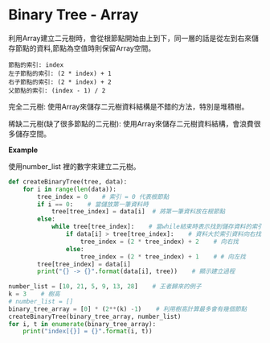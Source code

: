 # Binary Tree - Array

利用Array建立二元樹時，會從根節點開始由上到下，同一層的話是從左到右來儲存節點的資料,節點為空值時則保留Array空間。

```
節點的索引: index
左子節點的索引: (2 * index) + 1
右子節點的索引: (2 * index) + 2
父節點的索引: (index - 1) / 2
```

完全二元樹: 使用Array來儲存二元樹資料結構是不錯的方法，特別是堆積樹。

稀缺二元樹(缺了很多節點的二元樹): 使用Array來儲存二元樹資料結構，會浪費很多儲存空間。 

**Example**

使用number_list 裡的數字來建立二元樹。
```python
def createBinaryTree(tree, data):
    for i in range(len(data)):
        tree_index = 0    # 索引 = 0 代表根節點
        if i == 0:    # 當儲放第一筆資料時
            tree[tree_index] = data[i]  # 將第一筆資料放在根節點
        else:
            while tree[tree_index]:    # 當while結束時表示找到儲存資料的索引
                if data[i] > tree[tree_index]:    # 資料大於索引資料向右找
                    tree_index = (2 * tree_index) + 2    # 向右找
                else:
                    tree_index = (2 * tree_index) + 1    # # 向左找
        tree[tree_index] = data[i]
        print("{} -> {}".format(data[i], tree))    # 顯示建立過程
                    
number_list = [10, 21, 5, 9, 13, 28]    # 王者歸來的例子
k = 3    # 樹高
# number_list = []
binary_tree_array = [0] * (2**(k) -1)    # 利用樹高計算最多會有幾個節點
createBinaryTree(binary_tree_array, number_list)
for i, t in enumerate(binary_tree_array):
    print("index[{}] = {}".format(i, t)) 
```
